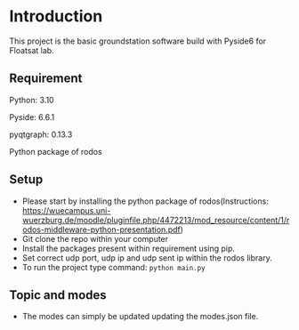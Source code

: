 # Introduction
This project is the basic groundstation software build with Pyside6 for Floatsat lab.

## Requirement
Python: 3.10

Pyside: 6.6.1

pyqtgraph: 0.13.3

Python package of rodos

## Setup
- Please start by installing the python package of rodos(Instructions: https://wuecampus.uni-wuerzburg.de/moodle/pluginfile.php/4472213/mod_resource/content/1/rodos-middleware-python-presentation.pdf)
- Git clone the repo within your computer
- Install the packages present within requirement using pip.
- Set correct udp port, udp ip and udp sent ip within the rodos library.
- To run the project type command: `python main.py`

## Topic and modes
- The modes can simply be updated updating the modes.json file.
